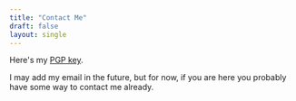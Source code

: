 ```yaml
---
title: "Contact Me"
draft: false
layout: single
---
```


Here's my [PGP key](/key_pub.asc).

I may add my email in the future, but for now, if you are here you probably have
some way to contact me already.
